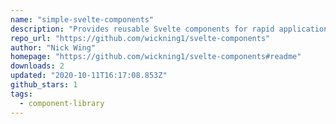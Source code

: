 ```yaml
---
name: "simple-svelte-components"
description: "Provides reusable Svelte components for rapid application development."
repo_url: "https://github.com/wickning1/svelte-components"
author: "Nick Wing"
homepage: "https://github.com/wickning1/svelte-components#readme"
downloads: 2
updated: "2020-10-11T16:17:08.853Z"
github_stars: 1
tags: 
  - component-library
---
```

